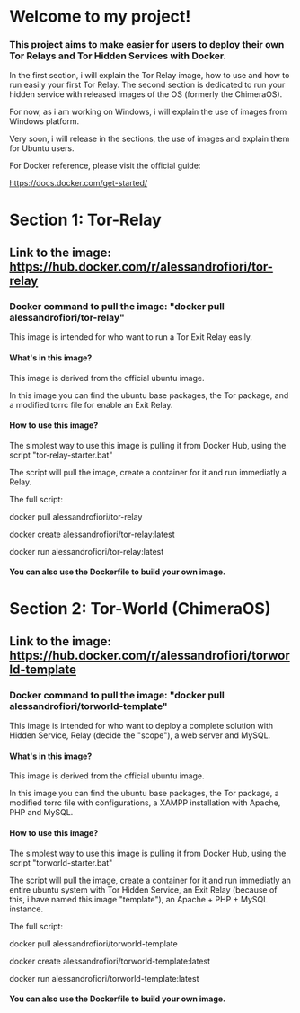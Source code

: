 # Welcome to my project!

### This project aims to make easier for users to deploy their own Tor Relays and Tor Hidden Services with Docker.

In the first section, i will explain the Tor Relay image, how to use and how to run easily your first Tor Relay.
The second section is dedicated to run your hidden service with released images of the OS (formerly the ChimeraOS).

For now, as i am working on Windows, i will explain the use of images from Windows platform.

Very soon, i will release in the sections, the use of images and explain them for Ubuntu users.

For Docker reference, please visit the official guide:

https://docs.docker.com/get-started/

# Section 1: Tor-Relay
## Link to the image: https://hub.docker.com/r/alessandrofiori/tor-relay
### Docker command to pull the image: "docker pull alessandrofiori/tor-relay"

This image is intended for who want to run a Tor Exit Relay easily.

#### What's in this image?

This image is derived from the official ubuntu image.

In this image you can find the ubuntu base packages, the Tor package, and a modified torrc file for enable an Exit Relay.

#### How to use this image?

The simplest way to use this image is pulling it from Docker Hub, using the script "tor-relay-starter.bat"

The script will pull the image, create a container for it and run immediatly a Relay.

The full script:

docker pull alessandrofiori/tor-relay

docker create alessandrofiori/tor-relay:latest

docker run alessandrofiori/tor-relay:latest

#### You can also use the Dockerfile to build your own image.

# Section 2: Tor-World (ChimeraOS)
## Link to the image: https://hub.docker.com/r/alessandrofiori/torworld-template
### Docker command to pull the image: "docker pull alessandrofiori/torworld-template"

This image is intended for who want to deploy a complete solution with Hidden Service, Relay (decide the "scope"), a web server and MySQL.

#### What's in this image?

This image is derived from the official ubuntu image.

In this image you can find the ubuntu base packages, the Tor package, a modified torrc file with configurations, a XAMPP installation with Apache, PHP and MySQL.

#### How to use this image?

The simplest way to use this image is pulling it from Docker Hub, using the script "torworld-starter.bat"

The script will pull the image, create a container for it and run immediatly an entire ubuntu system with Tor Hidden Service, an Exit Relay (because of this, i have named this image "template"), an Apache + PHP + MySQL instance.

The full script:

docker pull alessandrofiori/torworld-template

docker create alessandrofiori/torworld-template:latest

docker run alessandrofiori/torworld-template:latest

#### You can also use the Dockerfile to build your own image.

